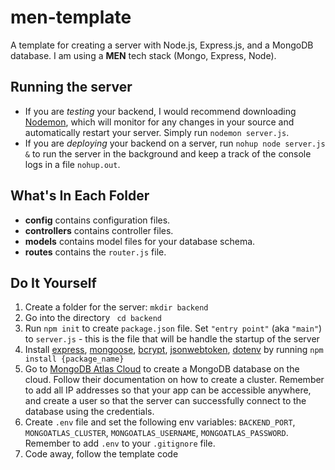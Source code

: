 # men-template
A template for creating a server with Node.js, Express.js, and a MongoDB database. I am using a **MEN** tech stack (Mongo, Express, Node).

## Running the server
- If you are *testing* your backend, I would recommend downloading [Nodemon](https://nodemon.io/), which will monitor for any changes in your source and automatically restart your server. Simply run `nodemon server.js`.
- If you are *deploying* your backend on a server, run `nohup node server.js &` to run the server in the background and keep a track of the console logs in a file `nohup.out`.

## What's In Each Folder
- **config** contains configuration files. 
- **controllers** contains controller files.
- **models** contains model files for your database schema.
- **routes** contains the `router.js` file.

## Do It Yourself
1. Create a folder for the server: `mkdir backend`
2. Go into the directory ` cd backend`
3. Run `npm init` to create `package.json` file. Set `"entry point"` (aka `"main"`) to `server.js` - this is the file that will be handle the startup of the server
5. Install [express](https://www.npmjs.com/package/express), [mongoose](https://www.npmjs.com/package/mongoose), [bcrypt](https://www.npmjs.com/package/bcrypt), [jsonwebtoken](https://www.npmjs.com/package/jsonwebtoken), [dotenv](https://www.npmjs.com/package/dotenv) by running ```npm install {package_name}```
6. Go to [MongoDB Atlas Cloud](https://www.mongodb.com/cloud/atlas/register) to create a MongoDB database on the cloud. Follow their documentation on how to create a cluster. Remember to add all IP addresses so that your app can be accessible anywhere, and create a user so that the server can successfully connect to the database using the credentials. 
7. Create `.env` file and set the following env variables: `BACKEND_PORT`, `MONGOATLAS_CLUSTER`, `MONGOATLAS_USERNAME`, `MONGOATLAS_PASSWORD`. Remember to add `.env` to your `.gitignore` file.
8. Code away, follow the template code
